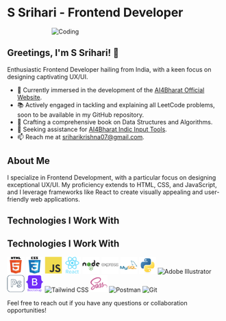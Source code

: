 # S Srihari - Frontend Developer

<img align="right" alt="Coding" width="400" src="https://camo.githubusercontent.com/2361e682f29dd5165f3a6ee20019ec078041b1577d3280af7c86e53178cdf5da/68747470733a2f2f616d70726f6e2e65752f77702d636f6e74656n742f75706c6f6164732f323031392f30312f636f64652d646576656c6f7065722e676966">

<br>

## Greetings, I'm S Srihari! 👋

Enthusiastic Frontend Developer hailing from India, with a keen focus on designing captivating UX/UI.

- 🔭 Currently immersed in the development of the [AI4Bharat Official Website](https://ai4bharat.iitm.ac.in/).
- 📚 Actively engaged in tackling and explaining all LeetCode problems, soon to be available in my GitHub repository.
- 📘 Crafting a comprehensive book on Data Structures and Algorithms.
- 🤝 Seeking assistance for [AI4Bharat Indic Input Tools](https://chromewebstore.google.com/detail/input-tools-by-ai4bharat/lofelgaafdbdikholfnckfgigjklghik).
- 📫 Reach me at [sriharikrishna07@gmail.com](mailto:sriharikrishna07@gmail.com).

## About Me

I specialize in Frontend Development, with a particular focus on designing exceptional UX/UI. My proficiency extends to HTML, CSS, and JavaScript, and I leverage frameworks like React to create visually appealing and user-friendly web applications.

## Technologies I Work With

## Technologies I Work With

<p align="left">
  <img src="https://raw.githubusercontent.com/devicons/devicon/master/icons/html5/html5-original-wordmark.svg" alt="HTML5" width="40" height="40"/>
  <img src="https://raw.githubusercontent.com/devicons/devicon/master/icons/css3/css3-original-wordmark.svg" alt="CSS3" width="40" height="40"/>
  <img src="https://raw.githubusercontent.com/devicons/devicon/master/icons/javascript/javascript-original.svg" alt="JavaScript" width="40" height="40"/>
  <img src="https://raw.githubusercontent.com/devicons/devicon/master/icons/react/react-original-wordmark.svg" alt="React" width="40" height="40"/>
  <img src="https://raw.githubusercontent.com/devicons/devicon/master/icons/nodejs/nodejs-original-wordmark.svg" alt="Node.js" width="40" height="40"/>
  <img src="https://raw.githubusercontent.com/devicons/devicon/master/icons/express/express-original-wordmark.svg" alt="Express.js" width="40" height="40"/>
  <img src="https://raw.githubusercontent.com/devicons/devicon/master/icons/mysql/mysql-original-wordmark.svg" alt="MySQL" width="40" height="40"/>
  <img src="https://raw.githubusercontent.com/devicons/devicon/master/icons/python/python-original.svg" alt="Python" width="40" height="40"/>
  <img src="https://www.vectorlogo.zone/logos/adobe_illustrator/adobe_illustrator-icon.svg" alt="Adobe Illustrator" width="40" height="40"/>
  <img src="https://raw.githubusercontent.com/devicons/devicon/master/icons/photoshop/photoshop-line.svg" alt="Adobe Photoshop" width="40" height="40"/>
  <img src="https://raw.githubusercontent.com/devicons/devicon/master/icons/bootstrap/bootstrap-plain-wordmark.svg" alt="Bootstrap" width="40" height="40"/>
  <img src="https://www.vectorlogo.zone/logos/tailwindcss/tailwindcss-icon.svg" alt="Tailwind CSS" width="40" height="40"/>
  <img src="https://raw.githubusercontent.com/devicons/devicon/master/icons/sass/sass-original.svg" alt="Sass" width="40" height="40"/>
  <img src="https://www.vectorlogo.zone/logos/getpostman/getpostman-icon.svg" alt="Postman" width="40" height="40"/>
  <img src="https://www.vectorlogo.zone/logos/git-scm/git-scm-icon.svg" alt="Git" width="40" height="40"/>
</p>

Feel free to reach out if you have any questions or collaboration opportunities!

